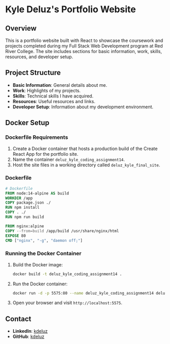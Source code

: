 # Kyle Deluz's Portfolio Website

## Overview

This is a portfolio website built with React to showcase the coursework and projects completed during my Full Stack Web Development program at Red River College. The site includes sections for basic information, work, skills, resources, and developer setup.

## Project Structure

- **Basic Information**: General details about me.
- **Work**: Highlights of my projects.
- **Skills**: Technical skills I have acquired.
- **Resources**: Useful resources and links.
- **Developer Setup**: Information about my development environment.

## Docker Setup

### Dockerfile Requirements

1. Create a Docker container that hosts a production build of the Create React App for the portfolio site.
2. Name the container `deluz_kyle_coding_assignment14`.
3. Host the site files in a working directory called `deluz_kyle_final_site`.

### Dockerfile

```dockerfile
# Dockerfile
FROM node:14-alpine AS build
WORKDIR /app
COPY package.json ./
RUN npm install
COPY . ./
RUN npm run build

FROM nginx:alpine
COPY --from=build /app/build /usr/share/nginx/html
EXPOSE 80
CMD ["nginx", "-g", "daemon off;"]
```

### Running the Docker Container

1. Build the Docker image:

    ```bash
    docker build -t deluz_kyle_coding_assignment14 .
    ```

2. Run the Docker container:

    ```bash
    docker run -d -p 5575:80 --name deluz_kyle_coding_assignment14 deluz_kyle_coding_assignment14
    ```

3. Open your browser and visit `http://localhost:5575`.

## Contact
- **LinkedIn**: [kdeluz](https://www.linkedin.com/in/kdeluz/)
- **GitHub**: [kdeluz](https://github.com/kdeluz)